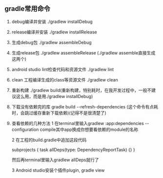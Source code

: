 ## gradle常用命令

1. debug编译并安装 ./gradlew installDebug
2. release编译并安装 ./gradlew installRelease
3. 生成debug包 ./gradlew assembleDebug
4. 生成release包 ./gradlew assembleRelease (./gradlew assemble直接生成这两个)
5. android studio lint检查代码和资源文件 ./gradlew lint
6. clean 工程编译生成的class等资源文件 ./gradlew clean
7. 重新构建 ./gradlew build(重新构建，特别耗时，在我开发过程中，一般不建议这么用，而是用./gradlew installDebug)
8. 下载没有依赖完的库 gradle build --refresh-dependencies (这个命令有点耗时，会跳过缓存重新下载依赖)(记得不是很清楚了)
9. 查看依赖的几种方法 
	1 在terminal里输入gradlew :app:dependencies --configuration compile其中app换成你想要看依赖的module的名称	2 在工程的build.gradle中追加这段代码		subprojects {    	task allDeps(type: DependencyReportTask) {}	}	然后再terminal里输入gradlew allDeps就行了
	3 Android studio安装个插件plugin, gradle view
